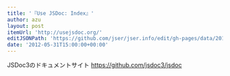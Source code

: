 ```yaml
---
title: '『Use JSDoc: Index』'
author: azu
layout: post
itemUrl: 'http://usejsdoc.org/'
editJSONPath: 'https://github.com/jser/jser.info/edit/gh-pages/data/2012/05/index.json'
date: '2012-05-31T15:00:00+00:00'
---
```

JSDoc3のドキュメントサイト
https://github.com/jsdoc3/jsdoc
